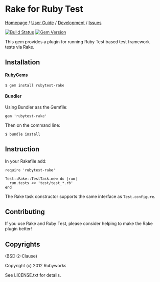 # Rake for Ruby Test

[Homepage](http://rubyworks.github.com/rubytest-rake) /
[User Guide](http://wiki.github.com/rubyworks/rubytest-rake) /
[Development](http://github.com/rubyworks/rubytest-rake) /
[Issues](http://github.com/rubyworks/rubytest-rake/issues)

[![Build Status](https://secure.travis-ci.org/rubyworks/rubytest-rake.png)](http://travis-ci.org/rubyworks/rubytest-rake)
[![Gem Version](https://badge.fury.io/rb/rubytest-rake.png)](http://badge.fury.io/rb/rubytest-rake)


This gem provides a plugin for running Ruby Test based test framework
tests via Rake.


## Installation

#### RubyGems

    $ gem install rubytest-rake

#### Bundler

Using Bundler ass the Gemfile:

    gem 'rubytest-rake'

Then on the command line: 

    $ bundle install


## Instruction

In your Rakefile add:

    require 'rubytest-rake'

    Test::Rake::TestTask.new do |run|
      run.tests << 'test/test_*.rb'
    end

The Rake task constructor supports the same interface as `Test.configure`.


## Contributing

If you use Rake and Ruby Test, please consider helping to make the Rake
plugin better!


## Copyrights

(BSD-2-Clause)

Copyright (c) 2012 Rubyworks

See LICENSE.txt for details.

